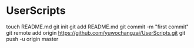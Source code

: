 UserScripts
===========
touch README.md
git init
git add README.md
git commit -m "first commit"
git remote add origin https://github.com/yuwochangzai/UserScripts.git
git push -u origin master
